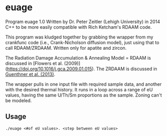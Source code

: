 # euage

Program euage 1.0
Written by Dr. Peter Zeitler (Lehigh University) in 2014 C++ to be more easily compatible with Rich Ketcham's RDAAM code.
	
This program was kludged together by grabbing the wrapper from my crankfunc code (i.e., Crank-Nicholson diffusion model),
just using that to call RDAAM/ZRDAAM. Written only for apatite and zircon. 

The Radiation Damage Accumulation & Annealing Model = RDAAM is discussed in [Flowers et al. (2009)] (https://doi.org/10.1016/j.gca.2009.01.015). 
The ZRDAAM is discussed in [Guenthner et al. (2013)](https://doi.org/10.2475/03.2013.01).

The wrapper pulls in one input file with required sample data, and another with the desired thermal history. It runs in a loop across a range of eU values, having the same U/Th/Sm proportions as the sample. Zoning can't be modeled.
	
## Usage

``` 
./euage <#of eU values>. <step between eU values>
```
